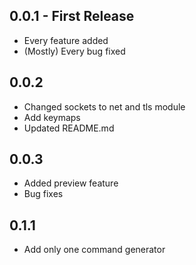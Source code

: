 ## 0.0.1 - First Release
* Every feature added
* (Mostly) Every bug fixed

## 0.0.2
* Changed sockets to net and tls module
* Add keymaps
* Updated README.md

## 0.0.3
* Added preview feature
* Bug fixes

## 0.1.1
* Add only one command generator
